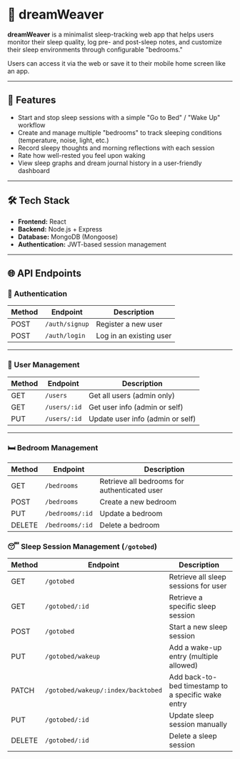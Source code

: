 # 🌙 dreamWeaver

**dreamWeaver** is a minimalist sleep-tracking web app that helps users monitor their sleep quality, log pre- and post-sleep notes, and customize their sleep environments through configurable "bedrooms."

Users can access it via the web or save it to their mobile home screen like an app.

---

## 🚀 Features

- Start and stop sleep sessions with a simple "Go to Bed" / "Wake Up" workflow  
- Create and manage multiple "bedrooms" to track sleeping conditions (temperature, noise, light, etc.)  
- Record sleepy thoughts and morning reflections with each session  
- Rate how well-rested you feel upon waking  
- View sleep graphs and dream journal history in a user-friendly dashboard  

---

## 🛠 Tech Stack

- **Frontend:** React  
- **Backend:** Node.js + Express  
- **Database:** MongoDB (Mongoose)  
- **Authentication:** JWT-based session management  

---

## 🌐 API Endpoints

### 🔐 Authentication  
| Method | Endpoint           | Description                   |  
|--------|--------------------|-------------------------------|  
| POST   | `/auth/signup`     | Register a new user            |  
| POST   | `/auth/login`      | Log in an existing user        |  

---

### 👤 User Management  
| Method | Endpoint          | Description                                   |  
|--------|-------------------|-----------------------------------------------|  
| GET    | `/users`          | Get all users (admin only)                   |
| GET    | `/users/:id`      | Get user info (admin or self)                |  
| PUT    | `/users/:id`      | Update user info (admin or self)             |  

---

### 🛏️ Bedroom Management  
| Method | Endpoint          | Description                                   |  
|--------|-------------------|-----------------------------------------------|  
| GET    | `/bedrooms`       | Retrieve all bedrooms for authenticated user  |  
| POST   | `/bedrooms`       | Create a new bedroom                           |  
| PUT    | `/bedrooms/:id`   | Update a bedroom                               |  
| DELETE | `/bedrooms/:id`   | Delete a bedroom                               |  

### 😴 Sleep Session Management (`/gotobed`)
| Method | Endpoint                             | Description                                         |
|--------|--------------------------------------|-----------------------------------------------------|
| GET    | `/gotobed`                           | Retrieve all sleep sessions for user                |
| GET    | `/gotobed/:id`                       | Retrieve a specific sleep session                   |
| POST   | `/gotobed`                           | Start a new sleep session                           |
| PUT    | `/gotobed/wakeup`                    | Add a wake-up entry (multiple allowed)              |
| PATCH  | `/gotobed/wakeup/:index/backtobed`   | Add back-to-bed timestamp to a specific wake entry  |
| PUT    | `/gotobed/:id`                       | Update sleep session manually                       |
| DELETE | `/gotobed/:id`                       | Delete a sleep session         